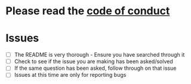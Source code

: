 # Please read the [code of conduct](https://github.com/selfup/hmrcmd/blob/master/CODE_OF_CONDUCT.md)

# Issues

- [ ] The README is very thorough - Ensure you have searched through it
- [ ] Check to see if the issue you are making has been asked/solved
- [ ] If the same question has been asked, follow through on that issue
- [ ] Issues at this time are only for reporting bugs
